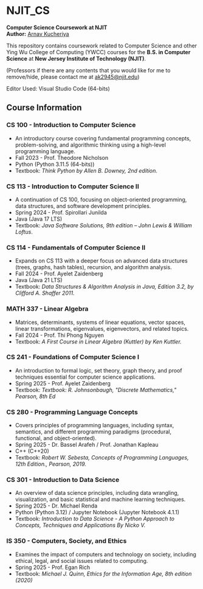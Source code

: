 # NJIT_CS
**Computer Science Coursework at NJIT**  
**Author:** [Arnav Kucheriya](https://arnavkucheriya.github.io/Portfolio/)

This repository contains coursework related to Computer Science and other Ying Wu College of Computing (YWCC) courses for the **B.S. in Computer Science** at **New Jersey Institute of Technology (NJIT)**.

(Professors if there are any contents that you would like for me to remove/hide, please contact me at ak2945@njit.edu)

Editor Used: Visual Studio Code (64-bits)

## Course Information

### CS 100 - Introduction to Computer Science
- An introductory course covering fundamental programming concepts, problem-solving, and algorithmic thinking using a high-level programming language.
- Fall 2023 - Prof. Theodore Nicholson
- Python (Python 3.11.5 (64-bits))
- Textbook: _Think Python by Allen B. Downey, 2nd edition._

### CS 113 - Introduction to Computer Science II
- A continuation of CS 100, focusing on object-oriented programming, data structures, and software development principles.
- Spring 2024 - Prof. Spirollari Junilda
- Java (Java 17 LTS)
- Textbook: _Java Software Solutions, 9th edition – John Lewis & William Loftus_.

### CS 114 - Fundamentals of Computer Science II
- Expands on CS 113 with a deeper focus on advanced data structures (trees, graphs, hash tables), recursion, and algorithm analysis.
- Fall 2024 - Prof. Ayelet Zaidenberg
- Java (Java 21 LTS)
- Textbook: _Data Structures & Algorithm Analysis in Java, Edition 3.2, by Clifford
A. Shaffer 2011._

### MATH 337 - Linear Algebra
- Matrices, determinants, systems of linear equations, vector spaces, linear 
transformations, eigenvalues, eigenvectors, and related topics.
- Fall 2024 - Prof. Thi Phong Nguyen
- Textbook: _A First Course in Linear Algebra (Kuttler) by Ken Kuttler._

### CS 241 - Foundations of Computer Science I
- An introduction to formal logic, set theory, graph theory, and proof techniques essential for computer science applications.
- Spring 2025 - Prof. Ayelet Zaidenberg
- Textbook: _Textbook: R. Johnsonbaugh, "Discrete Mathematics," Pearson, 8th Ed_

### CS 280 - Programming Language Concepts
- Covers principles of programming languages, including syntax, semantics, and different programming paradigms (procedural, functional, and object-oriented).
- Spring 2025 - Dr. Bassel Arafeh / Prof. Jonathan Kapleau
- C++ (C++20)
- Textbook: _Robert W. Sebesta, Concepts of Programming Languages, 12th Edition., Pearson, 2019._

### CS 301 - Introduction to Data Science
- An overview of data science principles, including data wrangling, visualization, and basic statistical and machine learning techniques.
- Spring 2025 - Dr. Michael Renda
- Python (Python 3.12) / Jupyter Notebook (Jupyter Notebook 4.1.1)
- Textbook: _Introduction to Data Science - A Python Approach to Concepts, Techniques and Applications By Nicko V._

### IS 350 - Computers, Society, and Ethics
- Examines the impact of computers and technology on society, including ethical, legal, and social issues related to computing.
- Spring 2025 - Prof. Egan Rich
- Textbook: _Michael J. Quinn, Ethics for the Information Age, 8th edition (2020)_
